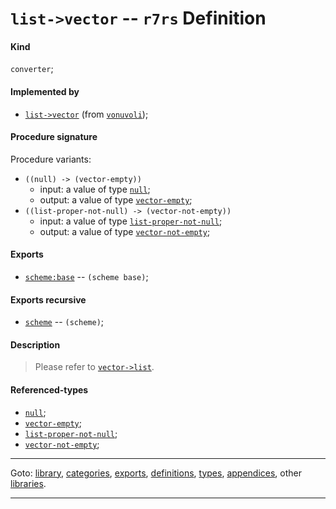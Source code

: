 

<a id='definition__r7rs__list-_3e_vector'></a>

# `list->vector` -- `r7rs` Definition


<a id='definition__r7rs__list-_3e_vector__kind'></a>

#### Kind

`converter`;


<a id='definition__r7rs__list-_3e_vector__implemented-by'></a>

#### Implemented by

 * [`list->vector`](../../vonuvoli/definitions/list-_3e_vector.md#definition__vonuvoli__list-_3e_vector) (from [`vonuvoli`](../../vonuvoli/_index.md#library__vonuvoli));


<a id='definition__r7rs__list-_3e_vector__procedure-signature'></a>

#### Procedure signature

Procedure variants:
 * `((null) -> (vector-empty))`
   * input: a value of type [`null`](../../r7rs/types/null.md#type__r7rs__null);
   * output: a value of type [`vector-empty`](../../r7rs/types/vector-empty.md#type__r7rs__vector-empty);
 * `((list-proper-not-null) -> (vector-not-empty))`
   * input: a value of type [`list-proper-not-null`](../../r7rs/types/list-proper-not-null.md#type__r7rs__list-proper-not-null);
   * output: a value of type [`vector-not-empty`](../../r7rs/types/vector-not-empty.md#type__r7rs__vector-not-empty);


<a id='definition__r7rs__list-_3e_vector__exports'></a>

#### Exports

 * [`scheme:base`](../../r7rs/exports/scheme_3a_base.md#export__r7rs__scheme_3a_base) -- `(scheme base)`;


<a id='definition__r7rs__list-_3e_vector__exports-recursive'></a>

#### Exports recursive

 * [`scheme`](../../r7rs/exports/scheme.md#export__r7rs__scheme) -- `(scheme)`;


<a id='definition__r7rs__list-_3e_vector__description'></a>

#### Description

> Please refer to [`vector->list`](../../r7rs/definitions/vector-_3e_list.md#definition__r7rs__vector-_3e_list).


<a id='definition__r7rs__list-_3e_vector__referenced-types'></a>

#### Referenced-types

 * [`null`](../../r7rs/types/null.md#type__r7rs__null);
 * [`vector-empty`](../../r7rs/types/vector-empty.md#type__r7rs__vector-empty);
 * [`list-proper-not-null`](../../r7rs/types/list-proper-not-null.md#type__r7rs__list-proper-not-null);
 * [`vector-not-empty`](../../r7rs/types/vector-not-empty.md#type__r7rs__vector-not-empty);

----

Goto: [library](../../r7rs/_index.md#library__r7rs), [categories](../../r7rs/categories/_index.md#toc__r7rs__categories), [exports](../../r7rs/exports/_index.md#toc__r7rs__exports), [definitions](../../r7rs/definitions/_index.md#toc__r7rs__definitions), [types](../../r7rs/types/_index.md#toc__r7rs__types), [appendices](../../r7rs/appendices/_index.md#toc__r7rs__appendices), other [libraries](../../_libraries.md#toc__libraries).

----

